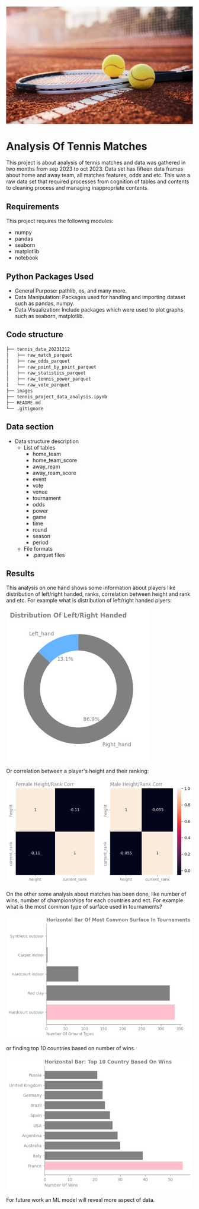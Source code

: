 ![My Image](images/tennis_img.jpg)
# Analysis Of Tennis Matches

This project is about analysis of tennis matches and data was gathered in two months from sep 2023 to oct 2023. Data set has fifteen data frames about home and away team, all matches features, odds and etc. This was a raw data set that required processes from cognition of tables and contents to cleaning process and managing inappropriate contents.

## Requirements

This project requires the following modules:
- numpy
- pandas
- seaborn
- matplotlib 
- notebook

## Python Packages Used

- General Purpose: pathlib, os, and many more.
- Data Manipulation: Packages used for handling and importing dataset such as pandas, numpy.
- Data Visualization: Include packages which were used to plot graphs such as seaborn, matplotlib.

## Code structure

```
├── tennis_data_20231212
│   ├── raw_match_parquet
│   ├── raw_odds_parquet
│   ├── raw_point_by_point_parquet
│   ├── raw_statistics_parquet
│   ├── raw_tennis_power_parquet
|   └── raw_vote_parquet
├── images
├── tennis_project_data_analysis.ipynb
├── README.md
└── .gitignore
```

## Data section

* Data structure description
    - List of tables
        - home_team
        - home_team_score
        - away_ream
        - away_ream_score
        - event
        - vote
        - venue
        - tournament
        - odds
        - power
        - game
        - time
        - round
        - season
        - period
    - File formats
        - .parquet files

## Results

This analysis on one hand shows some information about players like distribution of left/right handed, ranks, correlation between height and rank and etc.
For example what is distribution of left/right handed plyers:

![My Image](images/left_right_handed.png)

Or correlation between a player's height and their ranking:

![My Image](images/height_ranck_corr.png)

On the other some analysis about matches has been done, like number of wins, number of championships for each countries and ect.
For example what is the most common type of surface used in tournaments?

![My Image](images/common_surface.png)

or finding top 10 countries based on number of wins.

![My Image](images/top_10_winner_countries.png)

For future work an ML model will reveal more aspect of data.
